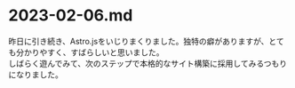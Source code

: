 # 2023-02-06.md

昨日に引き続き、Astro.jsをいじりまくりました。独特の癖がありますが、とても分かりやすく、すばらしいと思いました。  
しばらく遊んでみて、次のステップで本格的なサイト構築に採用してみるつもりになりました。
